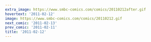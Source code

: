 ```yaml
---
extra_image: https://www.smbc-comics.com/comics/20110212after.gif
hovertext: '2011-02-12'
image: https://www.smbc-comics.com/comics/20110212.gif
next_comic: '2011-02-13'
prev_comic: '2011-02-11'
title: '2011-02-12'
---
```


